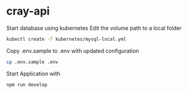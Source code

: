 # cray-api

Start database using kubernetes
Edit the volume path to a local folder
```bash
kubectl create -f kubernetes/mysql-local.yml
```

Copy .env.sample to .env with updated configuration
```bash
cp .env.sample .env
```

Start Application with
```bash
npm run develop
```